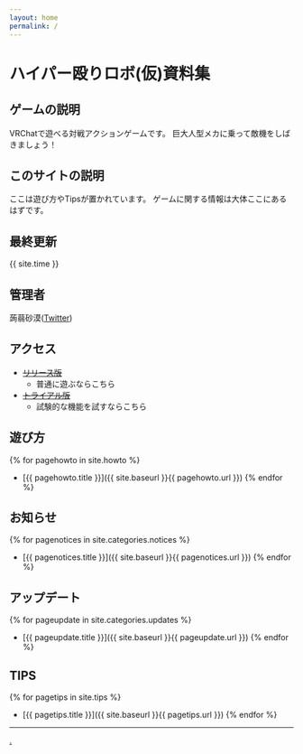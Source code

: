 ```yaml
---
layout: home
permalink: /
---
```


# ハイパー殴りロボ(仮)資料集
## ゲームの説明
VRChatで遊べる対戦アクションゲームです。
巨大人型メカに乗って敵機をしばきましょう！

## このサイトの説明
ここは遊び方やTipsが置かれています。
ゲームに関する情報は大体ここにあるはずです。

## 最終更新
{{ site.time }}

## 管理者
蒟蒻砂漠([Twitter](https://x.com/konjacdesert))

## アクセス
* ~~[リリース版]()~~
    * 普通に遊ぶならこちら
* ~~[トライアル版]()~~
    * 試験的な機能を試すならこちら

## 遊び方
{% for pagehowto in site.howto %}
* [{{ pagehowto.title }}]({{ site.baseurl }}{{ pagehowto.url }})
{% endfor %}

## お知らせ
{% for pagenotices in site.categories.notices %}
* [{{ pagenotices.title }}]({{ site.baseurl }}{{ pagenotices.url }})
{% endfor %}

## アップデート
{% for pageupdate in site.categories.updates %}
* [{{ pageupdate.title }}]({{ site.baseurl }}{{ pageupdate.url }})
{% endfor %}

## TIPS
{% for pagetips in site.tips %}
* [{{ pagetips.title }}]({{ site.baseurl }}{{ pagetips.url }})
{% endfor %}

***

[.](./_pages/specs.md)